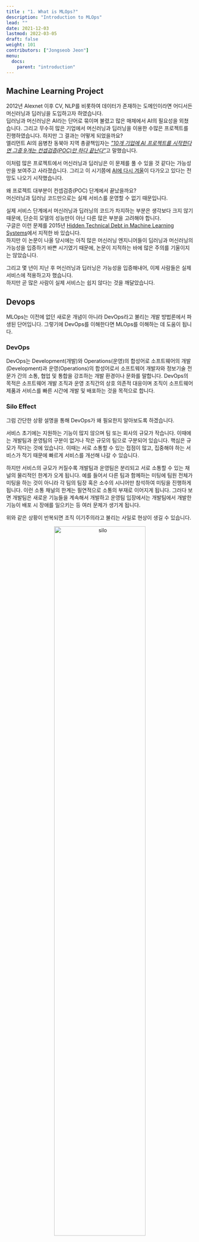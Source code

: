 ```yaml
---
title : "1. What is MLOps?"
description: "Introduction to MLOps"
lead: ""
date: 2021-12-03
lastmod: 2022-03-05
draft: false
weight: 101
contributors: ["Jongseob Jeon"]
menu:
  docs:
    parent: "introduction"
---
```


## Machine Learning Project

2012년 Alexnet 이후 CV, NLP를 비롯하여 데이터가 존재하는 도메인이라면 어디서든 머신러닝과 딥러닝을 도입하고자 하였습니다.  
딥러닝과 머신러닝은 AI라는 단어로 묶이며 불렸고 많은 매체에서 AI의 필요성을 외쳤습니다. 그리고 무수히 많은 기업에서 머신러닝과 딥러닝을 이용한 수많은 프로젝트를 진행하였습니다. 하지만 그 결과는 어떻게 되었을까요?  
엘리먼트 AI의 음병찬 동북아 지역 총괄책임자는 [*"10개 기업에 AI 프로젝트를 시작한다면 그중 9개는 컨셉검증(POC)만 하다 끝난다"*](https://zdnet.co.kr/view/?no=20200611062002)고 말했습니다.

이처럼 많은 프로젝트에서 머신러닝과 딥러닝은 이 문제를 풀 수 있을 것 같다는 가능성만을 보여주고 사라졌습니다. 그리고 이 시기쯤에 [AI에 다시 겨울](https://www.aifutures.org/2021/ai-winter-is-coming/)이 다가오고 있다는 전망도 나오기 시작했습니다.

왜 프로젝트 대부분이 컨셉검증(POC) 단계에서 끝났을까요?  
머신러닝과 딥러닝 코드만으로는 실제 서비스를 운영할 수 없기 때문입니다.

실제 서비스 단계에서 머신러닝과 딥러닝의 코드가 차지하는 부분은 생각보다 크지 않기 때문에, 단순히 모델의 성능만이 아닌 다른 많은 부분을 고려해야 합니다.  
구글은 이런 문제를 2015년 [Hidden Technical Debt in Machine Learning Systems](https://proceedings.neurips.cc/paper/2015/file/86df7dcfd896fcaf2674f757a2463eba-Paper.pdf)에서 지적한 바 있습니다.  
하지만 이 논문이 나올 당시에는 아직 많은 머신러닝 엔지니어들이 딥러닝과 머신러닝의 가능성을 입증하기 바쁜 시기였기 때문에, 논문이 지적하는 바에 많은 주의를 기울이지는 않았습니다.

그리고 몇 년이 지난 후 머신러닝과 딥러닝은 가능성을 입증해내어, 이제 사람들은 실제 서비스에 적용하고자 했습니다.  
하지만 곧 많은 사람이 실제 서비스는 쉽지 않다는 것을 깨달았습니다.

## Devops

MLOps는 이전에 없던 새로운 개념이 아니라 DevOps라고 불리는 개발 방법론에서 파생된 단어입니다. 그렇기에 DevOps를 이해한다면 MLOps를 이해하는 데 도움이 됩니다.

### DevOps

DevOps는 Development(개발)와 Operations(운영)의 합성어로 소프트웨어의 개발(Development)과 운영(Operations)의 합성어로서 소프트웨어 개발자와 정보기술 전문가 간의 소통, 협업 및 통합을 강조하는 개발 환경이나 문화를 말합니다.
DevOps의 목적은 소프트웨어 개발 조직과 운영 조직간의 상호 의존적 대응이며 조직이 소프트웨어 제품과 서비스를 빠른 시간에 개발 및 배포하는 것을 목적으로 합니다.

### Silo Effect

그럼 간단한 상황 설명을 통해 DevOps가 왜 필요한지 알아보도록 하겠습니다.

서비스 초기에는 지원하는 기능이 많지 않으며 팀 또는 회사의 규모가 작습니다. 이때에는 개발팀과 운영팀의 구분이 없거나 작은 규모의 팀으로 구분되어 있습니다. 핵심은 규모가 작다는 것에 있습니다. 이때는 서로 소통할 수 있는 접점이 많고, 집중해야 하는 서비스가 적기 때문에 빠르게 서비스를 개선해 나갈 수 있습니다.

하지만 서비스의 규모가 커질수록 개발팀과 운영팀은 분리되고 서로 소통할 수 있는 채널의 물리적인 한계가 오게 됩니다. 예를 들어서 다른 팀과 함께하는 미팅에 팀원 전체가 미팅을 하는 것이 아니라 각 팀의 팀장 혹은 소수의 시니어만 참석하여 미팅을 진행하게 됩니다. 이런 소통 채널의 한계는 필연적으로 소통의 부재로 이어지게 됩니다. 그러다 보면 개발팀은 새로운 기능들을 계속해서 개발하고 운영팀 입장에서는 개발팀에서 개발한 기능이 배포 시 장애를 일으키는 등 여러 문제가 생기게 됩니다.

위와 같은 상황이 반복되면 조직 이기주의라고 불리는 사일로 현상이 생길 수 있습니다.

<p align="center">
  <img src="/images/docs/introduction/silo.png" title="silo" width=70%/>
</p>

> 사일로(silo)는 곡식이나 사료를 저장하는 굴뚝 모양의 창고를 의미한다. 사일로는 독립적으로 존재하며 저장되는 물품이 서로 섞이지 않도록 철저히 관리할 수 있도록 도와준다.  
> 사일로 효과(Organizational Silos Effect)는 조직 부서 간에 서로 협력하지 않고 내부 이익만을 추구하는 현상을 의미한다. 조직 내에서 개별 부서끼리 서로 담을 쌓고 각자의 이익에만 몰두하는 부서 이기주의를 일컫는다.

사일로 현상은 서비스 품질의 저하로 이어지게 됩니다. 이러한 사일로 현상을 해결하기 위해 나온 것이 바로 DevOps입니다.

### CI/CD

Continuous Integration(CI) 와 Continuous Delivery (CD)는 개발팀과 운영팀의 장벽을 해제하기 위한 구체적인 방법입니다.

<p align="center">
  <img src="/images/docs/introduction/cicd.png" title="cicd"/>
</p>

이 방법을 통해서 개발팀에서는 운영팀의 환경을 이해하고 개발팀에서 개발 중인 기능이 정상적으로 배포까지 이어질 수 있는지 확인합니다. 운영팀은 검증된 기능 또는 개선된 제품을 더 자주 배포해 고객의 제품 경험을 상승시킵니다.  
앞에서 설명한 내용을 종합하자면 DevOps는 개발팀과 운영팀 간의 문제가 있었고 이를 해결하기 위한 방법론입니다.

## MLOps

### 1) ML+Ops

MLOps는 Machine Learning 과 Operations의 합성어로 DevOps에서 Dev가 ML로 바뀌었습니다. 이제 앞에서 살펴본 DevOps를 통해 한 가지를 생각해볼 수 있습니다.
“MLOps는 머신러닝팀과 운영팀의 문제를 해결하기 위한 방법입니다.”
그럼 왜 머신러닝팀과 운영팀에는 문제가 발생했을까요? 두 팀 간의 문제를 알아보기 위해서 추천시스템을 예시로 알아보겠습니다.

#### Rule Based

처음 추천시스템을 만드는 경우 간단한 규칙을 기반으로 아이템을 추천합니다. 예를 들어서 1주일간 판매량이 가장 많은 순서대로 보여주는 식의 방식을 이용합니다. 이 방식으로 모델을 정한다면 특별한 이유가 없는 이상 모델의 수정이 필요 없습니다.

#### Machine Learning

서비스의 규모가 조금 커지고 로그 데이터가 많이 쌓인다면 이를 이용해 아이템 기반 혹은 유저 기반의 머신러닝 모델을 생성합니다. 이때 모델은 정해진 주기에 따라 모델을 재학습 후 재배포합니다.

#### Deep Learning

개인화 추천에 대한 요구가 더 커지고 더 좋은 성능을 내는 모델을 필요해질 경우 딥러닝을 이용한 모델을 개발하기 시작합니다. 이때 만드는 모델은 머신러닝과 같이 정해진 주기에 따라 모델을 재학습 후 재배포합니다.

<p align="center">
  <img src="/images/docs/introduction/graph.png" title="graph" width=70%/>
</p>

위에서 설명한 것을 x축을 모델의 복잡도를 y축을 모델의 성능으로 둔다면 다음과 같이 복잡도가 올라갈 때 모델의 성능이 올라가는 상승 관계를 갖습니다. 머신러닝에서 딥러닝으로 넘어갈 머신러닝 팀이 새로 생기게 됩니다.

만약 관리해야할 모델이 적다면 서로 협업을 통해서 충분히 해결할 수 있지만 개발해야 할 모델이 많아진다면 DevOps의 경우와 같이 사일로 현상이 나타나게 됩니다.

DevOps의 목표와 맞춰서 생각해보면 MLOps의 목표는 개발한 모델이 정상적으로 배포될 수 있는지 테스트하는 것입니다. 개발팀에서 개발한 기능이 정상적으로 배포될 수 있는지 확인하는 것이 DevOps의 목표였다면, MLOps의 목표는 머신러닝 팀에서 개발한 모델이 정상적으로 배포될 수 있는지 확인하는 것입니다.

### 2) ML -> Ops

하지만 최근 나오고 있는 MLOps 관련 제품과 설명을 보면 꼭 앞에서 설명한 목표만을 대상으로 하고 있지 않습니다.
어떤 경우에는 머신러닝 팀에서 만든 모델을 이용해 직접 운영을 할 수 있도록 도와주려고 합니다. 이러한 니즈는 최근 머신러닝 프로젝트가 진행되는 과정에서 알 수 있습니다.

추천시스템의 경우 운영에서 간단한 모델부터 시작해 운영할 수 있었습니다. 하지만 자연어, 이미지와 같은 곳에서는 규칙 기반의 모델보다는 딥러닝을 이용해 주어진 태스크를 해결할 수 있는지 검증(PoC)를 선행하는 경우가 많습니다. 검증이 끝난 프로젝트는 이제 서비스를 위한 운영 환경을 개발하기 시작합니다. 하지만 머신러닝 팀 내의 자체 역량으로는 이 문제를 해결하기 쉽지 않습니다. 이를 해결하기 위해서 MLOps가 필요한 경우도 있습니다.

### 3) 결론

요약하자면 MLOps는 두 가지 목표가 있습니다.
앞에서 설명한 MLOps는 ML+Ops 로 두 팀의 생산성 향상을 위한 것이였습니다.
반면, 뒤에서 설명한 것은 ML->Ops 로 머신러닝 팀에서 직접 운영을 할 수 있도록 도와주는 것을 말합니다.
